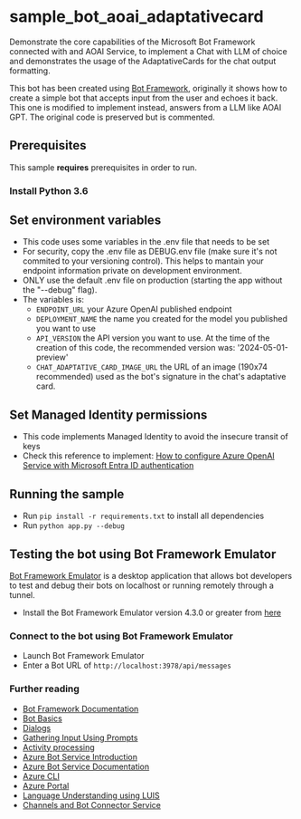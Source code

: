 # sample_bot_aoai_adaptativecard

Demonstrate the core capabilities of the Microsoft Bot Framework connected with and AOAI Service, to implement a Chat with LLM of choice and demonstrates the usage of the AdaptativeCards for the chat output formatting.

This bot has been created using [Bot Framework](https://dev.botframework.com), originally it shows how to create a simple bot that accepts input from the user and echoes it back. This one is modified to implement instead, answers from a LLM like AOAI GPT. The original code is preserved but is commented.

## Prerequisites

This sample **requires** prerequisites in order to run.

### Install Python 3.6

## Set environment variables
- This code uses some variables in the .env file that needs to be set
- For security, copy the .env file as DEBUG.env file (make sure it's not commited to your versioning control). This helps to mantain your endpoint information private on development environment.
- ONLY use the default .env file on production (starting the app without the "--debug" flag).
- The variables is:
   - `ENDPOINT_URL` your Azure OpenAI published endpoint
   - `DEPLOYMENT_NAME` the name you created for the model you published you want to use
   - `API_VERSION` the API version you want to use. At the time of the creation of this code, the recommended version was: '2024-05-01-preview'
   - `CHAT_ADAPTATIVE_CARD_IMAGE_URL` the URL of an image (190x74 recommended) used as the bot's signature in the chat's adaptative card.

## Set Managed Identity permissions
- This code implements Managed Identity to avoid the insecure transit of keys
- Check this reference to implement: [How to configure Azure OpenAI Service with Microsoft Entra ID authentication](https://learn.microsoft.com/en-us/azure/ai-services/openai/how-to/managed-identity)

## Running the sample
- Run `pip install -r requirements.txt` to install all dependencies
- Run `python app.py --debug`

## Testing the bot using Bot Framework Emulator

[Bot Framework Emulator](https://github.com/microsoft/botframework-emulator) is a desktop application that allows bot developers to test and debug their bots on localhost or running remotely through a tunnel.

- Install the Bot Framework Emulator version 4.3.0 or greater from [here](https://github.com/Microsoft/BotFramework-Emulator/releases)

### Connect to the bot using Bot Framework Emulator

- Launch Bot Framework Emulator
- Enter a Bot URL of `http://localhost:3978/api/messages`

### Further reading

- [Bot Framework Documentation](https://docs.botframework.com)
- [Bot Basics](https://docs.microsoft.com/azure/bot-service/bot-builder-basics?view=azure-bot-service-4.0)
- [Dialogs](https://docs.microsoft.com/azure/bot-service/bot-builder-concept-dialog?view=azure-bot-service-4.0)
- [Gathering Input Using Prompts](https://docs.microsoft.com/azure/bot-service/bot-builder-prompts?view=azure-bot-service-4.0&tabs=csharp)
- [Activity processing](https://docs.microsoft.com/en-us/azure/bot-service/bot-builder-concept-activity-processing?view=azure-bot-service-4.0)
- [Azure Bot Service Introduction](https://docs.microsoft.com/azure/bot-service/bot-service-overview-introduction?view=azure-bot-service-4.0)
- [Azure Bot Service Documentation](https://docs.microsoft.com/azure/bot-service/?view=azure-bot-service-4.0)
- [Azure CLI](https://docs.microsoft.com/cli/azure/?view=azure-cli-latest)
- [Azure Portal](https://portal.azure.com)
- [Language Understanding using LUIS](https://docs.microsoft.com/azure/cognitive-services/luis/)
- [Channels and Bot Connector Service](https://docs.microsoft.com/azure/bot-service/bot-concepts?view=azure-bot-service-4.0)
